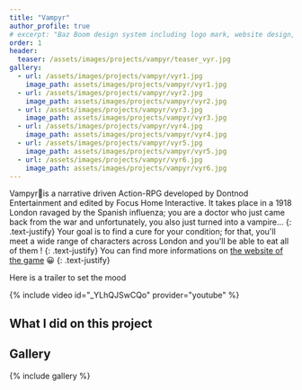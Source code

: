 ```yaml
---
title: "Vampyr"
author_profile: true
# excerpt: "Baz Boom design system including logo mark, website design, and branding applications."
order: 1
header:
  teaser: /assets/images/projects/vampyr/teaser_vyr.jpg
gallery:
  - url: /assets/images/projects/vampyr/vyr1.jpg
    image_path: assets/images/projects/vampyr/vyr1.jpg
  - url: /assets/images/projects/vampyr/vyr2.jpg
    image_path: assets/images/projects/vampyr/vyr2.jpg
  - url: /assets/images/projects/vampyr/vyr3.jpg
    image_path: assets/images/projects/vampyr/vyr3.jpg
  - url: /assets/images/projects/vampyr/vyr4.jpg
    image_path: assets/images/projects/vampyr/vyr4.jpg
  - url: /assets/images/projects/vampyr/vyr5.jpg
    image_path: assets/images/projects/vampyr/vyr5.jpg
  - url: /assets/images/projects/vampyr/vyr6.jpg
    image_path: assets/images/projects/vampyr/vyr6.jpg
---
```


Vampyr🧛is a narrative driven Action-RPG developed by Dontnod Entertainment and edited by Focus Home Interactive. It takes place in a 1918 London ravaged by the Spanish influenza; you are a doctor who just came back from the war and unfortunately, you also just turned into a vampire...
{: .text-justify}
Your goal is to find a cure for your condition; for that, you'll meet a wide range of characters across London and you'll be able to eat all of them !
{: .text-justify}
You can find more informations on [the website of the game](http://www.vampyr-game.com/) :grinning:
{: .text-justify}

Here is a trailer to set the mood

{% include video id="_YLhQJSwCQo" provider="youtube" %}

## What I did on this project

## Gallery
{% include gallery %}
